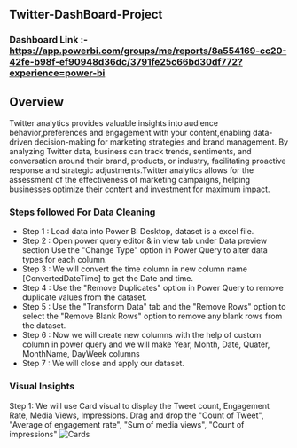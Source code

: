 ## Twitter-DashBoard-Project

### Dashboard Link :- https://app.powerbi.com/groups/me/reports/8a554169-cc20-42fe-b98f-ef90948d36dc/3791fe25c66bd30df772?experience=power-bi

## Overview

Twitter analytics provides valuable insights into audience behavior,preferences and engagement with your content,enabling data-driven decision-making for marketing strategies and brand management. By analyzing Twitter data, business can track trends, sentiments, and conversation around their brand, products, or industry, facilitating proactive response and strategic adjustments.Twitter analytics allows for the assessment of the effectiveness of marketing campaigns, helping businesses optimize their content and investment for maximum impact.

### Steps followed For Data Cleaning

- Step 1 : Load data into Power BI Desktop, dataset is a excel file.
- Step 2 : Open power query editor & in view tab under Data preview section Use the "Change Type" option in Power Query to alter data types for each column.
- Step 3 : We will convert the time column in new column name [ConvertedDateTime] to get the Date and time.
- Step 4 : Use the "Remove Duplicates" option in Power Query to remove duplicate values from the dataset.
- Step 5 : Use the "Transform Data" tab and the "Remove Rows" option to select the "Remove Blank Rows" option to remove any blank rows from the dataset.
- Step 6 : Now we will create new columns with the help of custom column in power query and we will make Year, Month, Date, Quater, MonthName, DayWeek columns
- Step 7 : We will close and apply our dataset.

### Visual Insights

Step 1: We will use Card visual to display the Tweet count, Engagement Rate, Media Views, Impressions. Drag and drop the "Count of Tweet", "Average of engagement rate", "Sum of media views", "Count of impressions"
![Cards](https://github.com/user-attachments/assets/11c55e9a-e610-4c02-81bd-4a9a7d4833f0)



